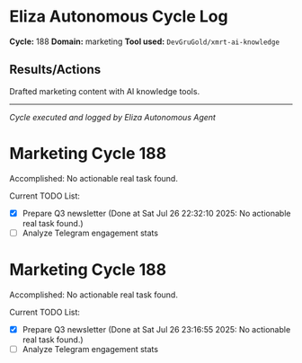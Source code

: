 # Eliza Autonomous Cycle Log

**Cycle:** 188
**Domain:** marketing
**Tool used:** `DevGruGold/xmrt-ai-knowledge`

## Results/Actions
Drafted marketing content with AI knowledge tools.

---
*Cycle executed and logged by Eliza Autonomous Agent*

# Marketing Cycle 188

Accomplished: No actionable real task found.

Current TODO List:

- [x] Prepare Q3 newsletter  (Done at Sat Jul 26 22:32:10 2025: No actionable real task found.)
- [ ] Analyze Telegram engagement stats

# Marketing Cycle 188

Accomplished: No actionable real task found.

Current TODO List:

- [x] Prepare Q3 newsletter  (Done at Sat Jul 26 23:16:55 2025: No actionable real task found.)
- [ ] Analyze Telegram engagement stats